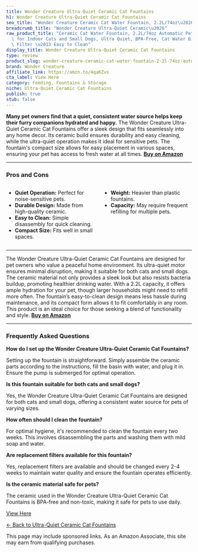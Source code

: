 ```yaml
---
title: Wonder Creature Ultra-Quiet Ceramic Cat Fountains
h1: Wonder Creature Ultra-Quiet Ceramic Cat Fountains
seo_title: "Wonder Creature Ceramic Cat Water Fountain, 2.2L/74oz\u2026"
breadcrumb_title: "Wonder Creature Ultra-Quiet Ceramic\u2026"
raw_product_title: "Ceramic Cat Water Fountain, 2.2L/74oz Automatic Pet Drinking Fountain\
  \ for Indoor Cats and Small Dogs, Ultra Quiet, BPA-Free, Cat Water Dispenser with\
  \ Filter \u2013 Easy to Clean"
display_title: Wonder Creature Ultra-Quiet Ceramic Cat Fountains
type: review
product_slug: wonder-creature-ceramic-cat-water-fountain-2-2l-74oz-automatic-pet-drin-ce205bb8
brand: Wonder Creature
affiliate_link: https://amzn.to/4qaKZvs
cta_label: View Here
category: Feeding, Fountains & Storage
niche: Ultra-Quiet Ceramic Cat Fountains
publish: true
stub: false
---
```


<div id="intro" class="full-width">
  <p><strong>Many pet owners find that a quiet, consistent water source helps keep their furry companions hydrated and happy.</strong> The Wonder Creature Ultra-Quiet Ceramic Cat Fountains offer a sleek design that fits seamlessly into any home decor. Its ceramic build ensures durability and easy cleaning, while the ultra-quiet operation makes it ideal for sensitive pets. The fountain's compact size allows for easy placement in various spaces, ensuring your pet has access to fresh water at all times. <a href="https://amzn.to/4qaKZvs" rel="nofollow sponsored noopener" target="_blank"><strong>Buy on Amazon</strong></a></p>
</div>

<hr />
<h3 id="pros-cons">Pros and Cons</h3>
<div class="pc-grid" style="display:grid;grid-template-columns:1fr 1fr;gap:16px;">
  <ul>
    <li><strong>Quiet Operation:</strong> Perfect for noise-sensitive pets.</li>
    <li><strong>Durable Design:</strong> Made from high-quality ceramic.</li>
    <li><strong>Easy to Clean:</strong> Simple disassembly for quick cleaning.</li>
    <li><strong>Compact Size:</strong> Fits well in small spaces.</li>
  </ul>
  <ul>
    <li><strong>Weight:</strong> Heavier than plastic fountains.</li>
    <li><strong>Capacity:</strong> May require frequent refilling for multiple pets.</li>
  </ul>
</div>
<hr />

<div class="full-width">
  <p>The Wonder Creature Ultra-Quiet Ceramic Cat Fountains are designed for pet owners who value a peaceful home environment. Its ultra-quiet motor ensures minimal disruption, making it suitable for both cats and small dogs. The ceramic material not only provides a sleek look but also resists bacteria buildup, promoting healthier drinking water. With a 2.2L capacity, it offers ample hydration for your pet, though larger households might need to refill more often. The fountain’s easy-to-clean design means less hassle during maintenance, and its compact form allows it to fit comfortably in any room. This product is an ideal choice for those seeking a blend of functionality and style. <a href="https://amzn.to/4qaKZvs" rel="nofollow sponsored noopener" target="_blank"><strong>Buy on Amazon</strong></a></p>
</div>

<hr />
<h3 id="faqs">Frequently Asked Questions</h3>

<p><strong>How do I set up the Wonder Creature Ultra-Quiet Ceramic Cat Fountains?</strong></p>
<p>Setting up the fountain is straightforward. Simply assemble the ceramic parts according to the instructions, fill the basin with water, and plug it in. Ensure the pump is submerged for optimal operation.</p>

<p><strong>Is this fountain suitable for both cats and small dogs?</strong></p>
<p>Yes, the Wonder Creature Ultra-Quiet Ceramic Cat Fountains are designed for both cats and small dogs, offering a consistent water source for pets of varying sizes.</p>

<p><strong>How often should I clean the fountain?</strong></p>
<p>For optimal hygiene, it's recommended to clean the fountain every two weeks. This involves disassembling the parts and washing them with mild soap and water.</p>

<p><strong>Are replacement filters available for this fountain?</strong></p>
<p>Yes, replacement filters are available and should be changed every 2-4 weeks to maintain water quality and ensure the fountain operates efficiently.</p>

<p><strong>Is the ceramic material safe for pets?</strong></p>
<p>The ceramic used in the Wonder Creature Ultra-Quiet Ceramic Cat Fountains is BPA-free and non-toxic, making it safe for pets to use daily.</p>
<p><a class="btn" href="https://amzn.to/4qaKZvs" target="_blank" rel="nofollow sponsored noopener">View Here</a></p>
<p><a href="/roundups/feeding-fountains-storage/ultra-quiet-ceramic-cat-fountains/">← Back to Ultra-Quiet Ceramic Cat Fountains</a></p>
<aside class="disclosure">This page may include sponsored links. As an Amazon Associate, this site may earn from qualifying purchases.</aside>
